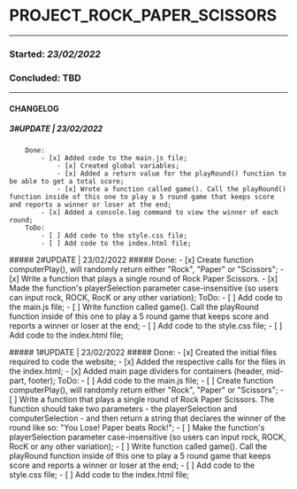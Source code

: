 PROJECT_ROCK_PAPER_SCISSORS
===========================
- - - -
### Started: _23/02/2022_ ###
### Concluded: TBD ###
- - - -
#### CHANGELOG ####
##### 3#UPDATE | 23/02/2022 #####
        Done:
            - [x] Added code to the main.js file;
                - [x] Created global variables;
                - [x] Added a return value for the playRound() function to be able to get a total score;
                - [x] Wrote a function called game(). Call the playRound() function inside of this one to play a 5 round game that keeps score and reports a winner or loser at the end;
            - [x] Added a console.log command to view the winner of each round;
        ToDo:
            - [ ] Add code to the style.css file;
            - [ ] Add code to the index.html file;

##### 2#UPDATE | 23/02/2022 #####
        Done:
            - [x] Create function computerPlay(), will randomly return either "Rock", "Paper" or "Scissors";
            - [x] Write a function that plays a single round of Rock Paper Scissors.
            - [x] Made the function's playerSelection parameter case-insensitive (so users can input rock, ROCK, RocK or any other variation);
        ToDo:
            - [ ] Add code to the main.js file;
                - [ ] Write function called game(). Call the playRound function inside of this one to play a 5 round game that keeps score and reports a winner or loser at the end;
            - [ ] Add code to the style.css file;
            - [ ] Add code to the index.html file;

##### 1#UPDATE | 23/02/2022 #####
        Done:
            - [x] Created the initial files required to code the website;
            - [x] Added the respective calls for the files in the index.html;
            - [x] Added main page dividers for containers (header, mid-part, footer);
        ToDo:
            - [ ] Add code to the main.js file;
                - [ ] Create function computerPlay(), will randomly return either "Rock", "Paper" or "Scissors";
                - [ ] Write a function that plays a single round of Rock Paper Scissors. The function should take two parameters - the playerSelection and computerSelection - and then return a string that declares the winner of the round like so: "You Lose! Paper beats Rock!";
                    - [ ] Make the function's playerSelection parameter case-insensitive (so users can input rock, ROCK, RocK or any other variation);
                - [ ] Write function called game(). Call the playRound function inside of this one to play a 5 round game that keeps score and reports a winner or loser at the end;
            - [ ] Add code to the style.css file;
            - [ ] Add code to the index.html file;
